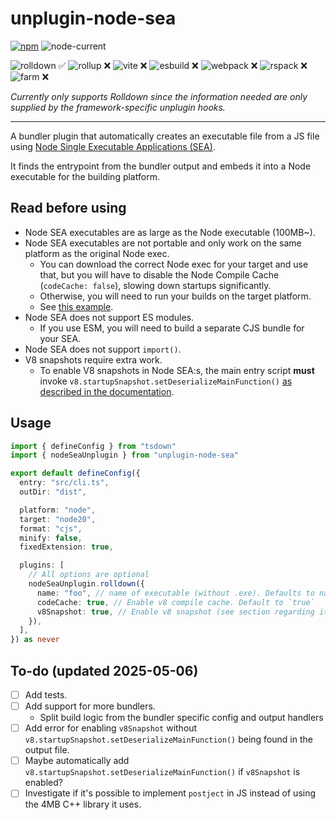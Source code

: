 # unplugin-node-sea

[![npm](https://img.shields.io/npm/v/unplugin-node-sea)](https://www.npmjs.com/package/unplugin-node-sea)
![node-current](https://img.shields.io/node/v/unplugin-node-sea)

![rolldown ✅](https://img.shields.io/badge/rolldown-✅-darkgreen?logo=rollupdotjs)
![rollup ❌](https://img.shields.io/badge/rollup-❌-darkred?logo=rollupdotjs&logoColor=CE412B)
![vite ❌](https://img.shields.io/badge/vite-❌-darkred?logo=vite)
![esbuild ❌](https://img.shields.io/badge/esbuild-❌-darkred?logo=esbuild)
![webpack ❌](https://img.shields.io/badge/webpack-❌-darkred?logo=webpack)
![rspack ❌](https://img.shields.io/badge/rspack-❌-darkred?logo=rspack)
![farm ❌](https://img.shields.io/badge/farm-❌-darkred?logo=farmjs6)

_Currently only supports Rolldown since the information needed are only supplied by the framework-specific unplugin hooks._

---

A bundler plugin that automatically creates an executable file from a JS file using [Node Single Executable Applications (SEA)](https://nodejs.org/api/single-executable-applications.html).

It finds the entrypoint from the bundler output and embeds it into a Node executable for the building platform.

## Read before using

- Node SEA executables are as large as the Node executable (100MB~).
- Node SEA executables are not portable and only work on the same platform as the original Node exec.
  - You can download the correct Node exec for your target and use that, but you will have to disable the Node Compile Cache (`codeCache: false`), slowing down startups significantly.
  - Otherwise, you will need to run your builds on the target platform.
  - See [this example](https://github.com/beeequeue/sizer/blob/b741a4d7710b88ed40815240ed6c5b8c24cb8228/.github/workflows/ci.yml#L10-L47).
- Node SEA does not support ES modules.
  - If you use ESM, you will need to build a separate CJS bundle for your SEA.
- Node SEA does not support `import()`.
- V8 snapshots require extra work.
  - To enable V8 snapshots in Node SEA:s, the main entry script **must** invoke `v8.startupSnapshot.setDeserializeMainFunction()` [as described in the documentation](https://nodejs.org/api/single-executable-applications.html#startup-snapshot-support).

## Usage

<!--
<details>
<summary>Rolldown</summary>
-->

```ts
import { defineConfig } from "tsdown"
import { nodeSeaUnplugin } from "unplugin-node-sea"

export default defineConfig({
  entry: "src/cli.ts",
  outDir: "dist",

  platform: "node",
  target: "node20",
  format: "cjs",
  minify: false,
  fixedExtension: true,

  plugins: [
    // All options are optional
    nodeSeaUnplugin.rolldown({
      name: "foo", // name of executable (without .exe). Defaults to name in package.json
      codeCache: true, // Enable v8 compile cache. Default to `true`
      v8Snapshot: true, // Enable v8 snapshot (see section regarding it). Defaults to false.
    }),
  ],
}) as never
```

<!--</details>-->

## To-do (updated 2025-05-06)

- [ ] Add tests.
- [ ] Add support for more bundlers.
  - Split build logic from the bundler specific config and output handlers
- [ ] Add error for enabling `v8Snapshot` without `v8.startupSnapshot.setDeserializeMainFunction()` being found in the output file.
- [ ] Maybe automatically add `v8.startupSnapshot.setDeserializeMainFunction()` if `v8Snapshot` is enabled?
- [ ] Investigate if it's possible to implement `postject` in JS instead of using the 4MB C++ library it uses.

